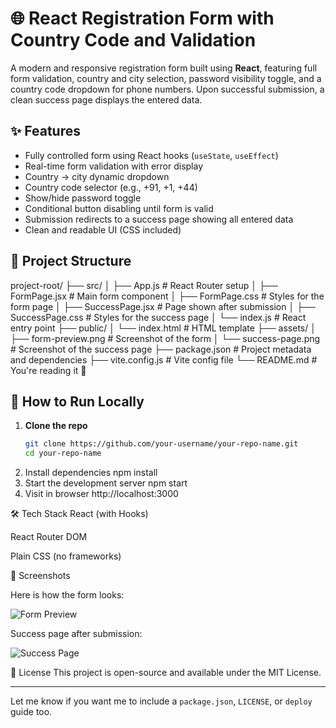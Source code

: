 # 🌐 React Registration Form with Country Code and Validation

A modern and responsive registration form built using **React**, featuring full form validation, country and city selection, password visibility toggle, and a country code dropdown for phone numbers. Upon successful submission, a clean success page displays the entered data.

## ✨ Features

- Fully controlled form using React hooks (`useState`, `useEffect`)
- Real-time form validation with error display
- Country → city dynamic dropdown
- Country code selector (e.g., +91, +1, +44)
- Show/hide password toggle
- Conditional button disabling until form is valid
- Submission redirects to a success page showing all entered data
- Clean and readable UI (CSS included)

## 📂 Project Structure

project-root/
├── src/
│   ├── App.js              # React Router setup
│   ├── FormPage.jsx        # Main form component
│   ├── FormPage.css        # Styles for the form page
│   ├── SuccessPage.jsx     # Page shown after submission
│   ├── SuccessPage.css     # Styles for the success page
│   └── index.js            # React entry point
├── public/
│   └── index.html          # HTML template
├── assets/
│   ├── form-preview.png    # Screenshot of the form
│   └── success-page.png    # Screenshot of the success page
├── package.json            # Project metadata and dependencies
├── vite.config.js          # Vite config file
└── README.md               # You're reading it 🙂


## 🔧 How to Run Locally

1. **Clone the repo**
   ```bash
   git clone https://github.com/your-username/your-repo-name.git
   cd your-repo-name

2. Install dependencies
   npm install
3. Start the development server
   npm start
4. Visit in browser
   http://localhost:3000

🛠 Tech Stack
React (with Hooks)

React Router DOM

Plain CSS (no frameworks)

📸 Screenshots

Here is how the form looks:

![Form Preview](./Week-1/assets/form-preview.png)

Success page after submission:

![Success Page](./Week-1/assets/success-page.png)


📄 License
This project is open-source and available under the MIT License.

---

Let me know if you want me to include a `package.json`, `LICENSE`, or `deploy` guide too.


